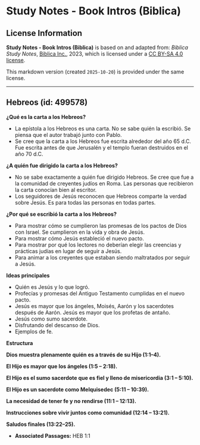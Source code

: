 # Study Notes - Book Intros (Biblica)

## License Information

**Study Notes - Book Intros (Biblica)** is based on and adapted from: _Biblica Study Notes_, [Biblica Inc.](https://www.biblica.com/), 2023, which is licensed under a [CC BY-SA 4.0 license](https://creativecommons.org/licenses/by-sa/4.0/legalcode.en).

This markdown version (created `2025-10-20`) is provided under the same license.



--------------------------------

## Hebreos (id: 499578)

**¿Qué es la carta a los Hebreos?**

* La epístola a los Hebreos es una carta. No se sabe quién la escribió. Se piensa que el autor trabajó junto con Pablo.
* Se cree que la carta a los Hebreos fue escrita alrededor del año 65 d.C. Fue escrita antes de que Jerusalén y el templo fueran destruidos en el año 70 d.C.

**¿A quién fue dirigido la carta a los Hebreos?**

* No se sabe exactamente a quién fue dirigido Hebreos. Se cree que fue a la comunidad de creyentes judíos en Roma. Las personas que recibieron la carta conocían bien al escritor.
* Los seguidores de Jesús reconocen que Hebreos comparte la verdad sobre Jesús. Es para todas las personas en todas partes.

**¿Por qué se escribió la carta a los Hebreos?**

* Para mostrar cómo se cumplieron las promesas de los pactos de Dios con Israel. Se cumplieron en la vida y obra de Jesús.
* Para mostrar cómo Jesús estableció el nuevo pacto.
* Para mostrar por qué los lectores no deberían elegir las creencias y prácticas judías en lugar de seguir a Jesús.
* Para animar a los creyentes que estaban siendo maltratados por seguir a Jesús.

**Ideas principales**

* Quién es Jesús y lo que logró.
* Profecías y promesas del Antiguo Testamento cumplidas en el nuevo pacto.
* Jesús es mayor que los ángeles, Moisés, Aarón y los sacerdotes después de Aarón. Jesús es mayor que los profetas de antaño.
* Jesús como sumo sacerdote.
* Disfrutando del descanso de Dios.
* Ejemplos de fe.

**Estructura**

**Dios muestra plenamente quién es a través de su Hijo (1:1–4\).**

**El Hijo es mayor que los ángeles (1:5 – 2:18\).**

**El Hijo es el sumo sacerdote que es fiel y lleno de misericordia (3:1 – 5:10\).**

**El Hijo es un sacerdote como Melquisedec (5:11 – 10:39\).**

**La necesidad de tener fe y no rendirse (11:1 – 12:13\).**

**Instrucciones sobre vivir juntos como comunidad (12:14 – 13:21\).**

**Saludos finales (13:22–25\).**

* **Associated Passages:** HEB 1:1

